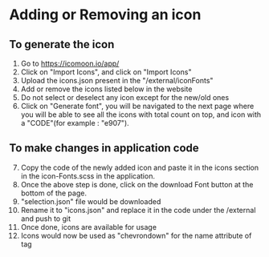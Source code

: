 # Adding or Removing an icon

## To generate the icon

1. Go to https://icomoon.io/app/
2. Click on "Import Icons", and click on "Import Icons"
3. Upload the icons.json present in the "/external/iconFonts"
4. Add or remove the icons listed below in the website
5. Do not select or deselect any icon except for the new/old ones
6. Click on "Generate font", you will be navigated to the next page where you will be able to see all the icons with total count on top, and icon with a "CODE"(for example : "e907").

## To make changes in application code

7. Copy the code of the newly added icon and paste it in the icons section in the icon-Fonts.scss in the application.
8. Once the above step is done, click on the download Font button at the bottom of the page.
9. "selection.json" file would be downloaded
10. Rename it to "icons.json" and replace it in the code under the /external and push to git
11. Once done, icons are available for usage
12. Icons would now be used as "chevrondown" for the name attribute of <Icon /> tag
